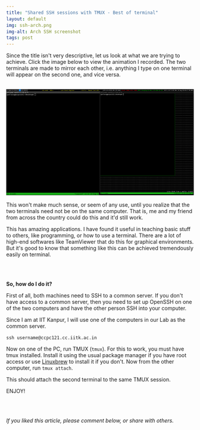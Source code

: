 ```yaml
---
title: "Shared SSH sessions with TMUX - Best of terminal"
layout: default
img: ssh-arch.png
img-alt: Arch SSH screenshot
tags: post
---
```


Since the title isn't very descriptive, let us look at what we
are trying to achieve. Click the image below to view the animation
I recorded. The two terminals are made to mirror each other, i.e.
anything I type on one terminal will appear on the second one,
and vice versa.

<br />
<img src="/img/TMUX-animation.gif" alt="SSH shared session using TMUX" class="img-responsive">
<br />

This won't make much sense, or seem of any use, until you realize that
the two terminals need not be on the same computer. That is, me and
my friend from across the country could do this and it'd still work.

This has amazing applications. I have found it useful in teaching basic
stuff to others, like programming, or how to use a terminal. There are a
lot of high-end softwares like TeamViewer that do this for graphical
environments. But it's good to know that something like this can be achieved
tremendously easily on terminal.

<br />
<br />

__So, how do I do it?__

First of all, both machines need to SSH to a common server. If you don't have
access to a common server, then you need to set up OpenSSH on one of the two
computers and have the other person SSH into your computer.

Since I am at IIT Kanpur, I will use one of the computers in our Lab as the
common server.

```
ssh username@ccpc121.cc.iitk.ac.in
```

Now on one of the PC, run TMUX (`tmux`). For this to work, you must have
tmux installed. Install it using the usual package manager if you have
root access or use [Linuxbrew](/2015/06/26/Linuxbrew/) to install it
if you don't. Now from the other computer, run `tmux attach`.

This should attach the second terminal to the same TMUX session. 

ENJOY!

<br /><br />

_If you liked this article, please comment below, or share with others._

